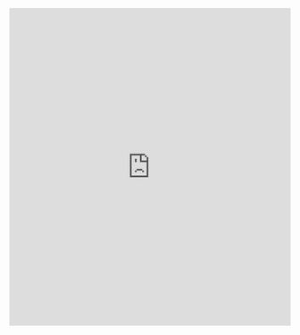 <p><iframe allowfullscreen width="100%" height="569" class="google-slides-iframe" frameborder="0" scrolling="no" src="https://docs.google.com/presentation/d/e/2PACX-1vTf1iKvAjL7PdjzE5J62rT-BWYHYPkkBpbmivk9rMBy89CxvbZW-bDxiyZ4X-Us-qgPDWg6pt6MV53F/embed?start=false&amp;loop=false&amp;delayms=3000"></iframe></p>